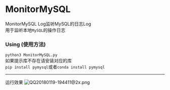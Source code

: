 # MonitorMySQL  
MonitorMySQL Log监听MySQL的日志Log  
用于监听本地`MySQL`的操作日志  
### Using (使用方法)
`python3 MonitorMySQL.py`  
如果提示库不存在请安装对应的库  
`pip install pymysql`或者`conda install pymysql`    

*** 
运行效果
![QQ20180119-194411@2x.png](http://upload-images.jianshu.io/upload_images/2319732-69980bd1e2cfa619.png?imageMogr2/auto-orient/strip%7CimageView2/2/w/1240)

